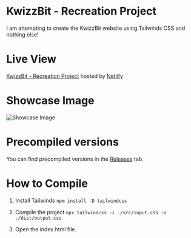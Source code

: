 # KwizzBit - Recreation Project
I am attempting to create the KwizzBit website using Tailwinds CSS and nothing else!

# Live View
[KwizzBit - Recreation Project](https://beamish-youtiao-9d1a7b.netlify.app/) hosted by [Netlify](https://www.netlify.com/)

# Showcase Image 
![Showcase Image](https://i.imgur.com/HbFXevM.png)

# Precompiled versions
You can find precompiled versions in the [Releases](https://github.com/LiamTownsley2/KwizzBit/releases) tab.

# How to Compile

1. Install Tailwinds
`npm install -D tailwindcss`

2. Compile the project
`npx tailwindcss -i ./src/input.css -o ./dist/output.css`

3. Open the index.html file.
